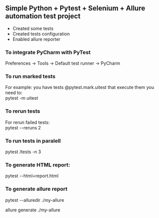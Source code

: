 <body>
<!-- -->

<h2>Simple Python + Pytest + Selenium + Allure automation test project</h2>

<div>
<ul>
	<li>Created some tests</li>
	<li>Created tests configuration</li>
	<li>Enabled allure reporter</li>
</ul>
</div>

<div>
<h3>To integrate PyCharm with PyTest</h3>
<p>Preferences -> Tools -> Default test runner -> PyCharm</p>
<div>

<div>
<h3>To run marked tests </h3>
<p>For example: you have tests @pytest.mark.uitest that execute them you need to:<br>
pytest -m uitest</p>
<div>

<div>
<h3>To rerun tests </h3>
<p>For rerun failed tests:<br>
pytest --reruns 2</p>
<div>

<div>
<h3>To run tests in paralell</h3>
<p>pytest /tests -n 3<p>
</div>

<div>
<h3>To generate HTML report:</h3>
<p>pytest --html=report.html<p>
</div>

<div>
<h3>To generate allure report</h3>
<p>pytest --alluredir ./my-allure<p>
<p>allure generate ./my-allure</p>
</div>
</body>